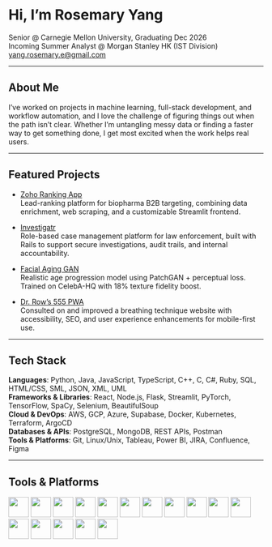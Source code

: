 # Hi, I’m Rosemary Yang  
Senior @ Carnegie Mellon University, Graduating Dec 2026  
Incoming Summer Analyst @ Morgan Stanley HK (IST Division)  
yang.rosemary.e@gmail.com  

---

## About Me

I’ve worked on projects in machine learning, full-stack development, and workflow automation, and I love the challenge of figuring things out when the path isn’t clear. Whether I’m untangling messy data or finding a faster way to get something done, I get most excited when the work helps real users.

---

## Featured Projects

- [Zoho Ranking App](https://github.com/rosyyang224/zoho-company-ranking-app)  
  Lead-ranking platform for biopharma B2B targeting, combining data enrichment, web scraping, and a customizable Streamlit frontend.  

- [Investigatr](https://github.com/rosyyang224/investigatr)  
  Role-based case management platform for law enforcement, built with Rails to support secure investigations, audit trails, and internal accountability.
  
- [Facial Aging GAN](https://github.com/rosyyang224/ganimation-age-extension)  
  Realistic age progression model using PatchGAN + perceptual loss. Trained on CelebA-HQ with 18% texture fidelity boost.
  
- [Dr. Row’s 555 PWA](https://github.com/ajaphid/Dr-Rows-555)  
  Consulted on and improved a breathing technique website with accessibility, SEO, and user experience enhancements for mobile-first use.

---

## Tech Stack

**Languages**: Python, Java, JavaScript, TypeScript, C++, C, C#, Ruby, SQL, HTML/CSS, SML, JSON, XML, UML  
**Frameworks & Libraries**: React, Node.js, Flask, Streamlit, PyTorch, TensorFlow, SpaCy, Selenium, BeautifulSoup  
**Cloud & DevOps**: AWS, GCP, Azure, Supabase, Docker, Kubernetes, Terraform, ArgoCD  
**Databases & APIs**: PostgreSQL, MongoDB, REST APIs, Postman  
**Tools & Platforms**: Git, Linux/Unix, Tableau, Power BI, JIRA, Confluence, Figma  

---

## Tools & Platforms

<p align="left">
  <img src="https://cdn.jsdelivr.net/gh/devicons/devicon/icons/python/python-original.svg" width="40" />
  <img src="https://cdn.jsdelivr.net/gh/devicons/devicon/icons/javascript/javascript-original.svg" width="40" />
  <img src="https://cdn.jsdelivr.net/gh/devicons/devicon/icons/react/react-original.svg" width="40" />
  <img src="https://cdn.jsdelivr.net/gh/devicons/devicon/icons/pytorch/pytorch-original.svg" width="40" />
  <img src="https://cdn.jsdelivr.net/gh/devicons/devicon/icons/tensorflow/tensorflow-original.svg" width="40" />
  <img src="https://cdn.jsdelivr.net/gh/devicons/devicon/icons/cplusplus/cplusplus-original.svg" width="40" />
  <img src="https://cdn.jsdelivr.net/gh/devicons/devicon/icons/java/java-original.svg" width="40" />
  <img src="https://cdn.jsdelivr.net/gh/devicons/devicon/icons/ruby/ruby-original.svg" width="40" />
  <img src="https://cdn.jsdelivr.net/gh/devicons/devicon/icons/nodejs/nodejs-original.svg" width="40" />
  <img src="https://cdn.jsdelivr.net/gh/devicons/devicon/icons/postgresql/postgresql-original.svg" width="40" />
  <img src="https://cdn.jsdelivr.net/gh/devicons/devicon/icons/mongodb/mongodb-original.svg" width="40" />
  <img src="https://cdn.jsdelivr.net/gh/devicons/devicon/icons/googlecloud/googlecloud-original.svg" width="40" />
  <img src="https://cdn.jsdelivr.net/gh/devicons/devicon/icons/azure/azure-original.svg" width="40" />
  <img src="https://cdn.jsdelivr.net/gh/devicons/devicon/icons/docker/docker-original.svg" width="40" />
  <img src="https://cdn.jsdelivr.net/gh/devicons/devicon/icons/kubernetes/kubernetes-plain.svg" width="40" />
  <img src="https://cdn.jsdelivr.net/gh/devicons/devicon/icons/git/git-original.svg" width="40" />
</p>
